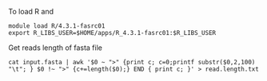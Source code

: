 To load R and 
```
module load R/4.3.1-fasrc01
export R_LIBS_USER=$HOME/apps/R_4.3.1-fasrc01:$R_LIBS_USER
```

Get reads length of fasta file
```
cat input.fasta | awk '$0 ~ ">" {print c; c=0;printf substr($0,2,100) "\t"; } $0 !~ ">" {c+=length($0);} END { print c; }' > read.length.txt
```
